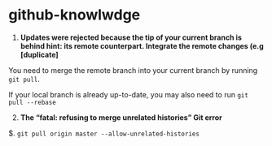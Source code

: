 # github-knowlwdge

1. **Updates were rejected because the tip of your current branch is behind hint: its remote counterpart. Integrate the remote changes (e.g [duplicate]**

You need to merge the remote branch into your current branch by running `git pull`.

If your local branch is already up-to-date, you may also need to run `git pull --rebase`



2. **The “fatal: refusing to merge unrelated histories” Git error**

$. `git pull origin master --allow-unrelated-histories`
